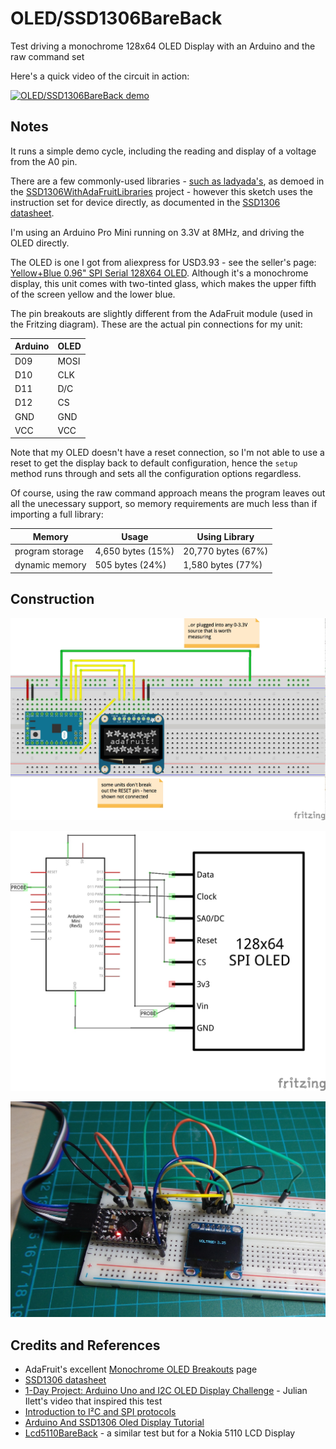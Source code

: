 # OLED/SSD1306BareBack

Test driving a monochrome 128x64 OLED Display with an Arduino and the raw command set

Here's a quick video of the circuit in action:

[![OLED/SSD1306BareBack demo](http://img.youtube.com/vi/nOg80VcqZtc/0.jpg)](http://www.youtube.com/watch?v=nOg80VcqZtc)

## Notes

It runs a simple demo cycle, including the reading and display of a voltage from the A0 pin.

There are a few commonly-used libraries - [such as ladyada's](https://github.com/adafruit/Adafruit_SSD1306),
as demoed in the [SSD1306WithAdaFruitLibraries](../SSD1306WithAdaFruitLibraries) project -
however this sketch uses the instruction set for device directly, as documented in the [SSD1306 datasheet](https://www.adafruit.com/datasheets/SSD1306.pdf).

I'm using an Arduino Pro Mini running on 3.3V at 8MHz, and driving the OLED directly.

The OLED is one I got from aliexpress for USD3.93 - see the seller's page: [Yellow+Blue 0.96" SPI Serial 128X64 OLED](http://www.aliexpress.com/item/M89-Free-Shipping-Yellow-Blue-0-96-SPI-Serial-128X64-OLED-LCD-Display-Module-for-Arduino/32245505493.html). Although it's a monochrome display, this unit comes with two-tinted glass, which makes the upper fifth of the screen yellow and the lower blue.


The pin breakouts are slightly different from the AdaFruit module (used in the Fritzing diagram). These are the actual pin connections for my unit:

| Arduino | OLED |
|---------|------|
| D09     | MOSI |
| D10     | CLK  |
| D11     | D/C  |
| D12     | CS   |
| GND     | GND  |
| VCC     | VCC  |

Note that my OLED doesn't have a reset connection, so I'm not able to use a reset to get the display back to default configuration,
hence the `setup` method runs through and sets all the configuration options regardless.

Of course, using the raw command approach means the program leaves out all the unecessary support, so memory requirements
are much less than if importing a full library:

| Memory          | Usage             | Using Library      |
|-----------------|-------------------|--------------------|
| program storage | 4,650 bytes (15%) | 20,770 bytes (67%) |
| dynamic memory  | 505 bytes (24%)   | 1,580 bytes (77%)  |


## Construction

![The Breadboard](./assets/SSD1306BareBack_bb.jpg?raw=true)

![The Schematic](./assets/SSD1306BareBack_schematic.jpg?raw=true)

![The Build](./assets/SSD1306BareBack_build.jpg?raw=true)

## Credits and References
* AdaFruit's excellent [Monochrome OLED Breakouts](https://learn.adafruit.com/monochrome-oled-breakouts/overview) page
* [SSD1306 datasheet](https://www.adafruit.com/datasheets/SSD1306.pdf)
* [1-Day Project: Arduino Uno and I2C OLED Display Challenge](https://www.youtube.com/watch?v=VEZGn0zYHiE) - Julian Ilett's video that inspired this test
* [Introduction to I²C and SPI protocols](http://www.byteparadigm.com/applications/introduction-to-i2c-and-spi-protocols/)
* [Arduino And SSD1306 Oled Display Tutorial](https://www.youtube.com/watch?v=mggDYVzS-Xs)
* [Lcd5110BareBack](../../Lcd5110BareBack) - a similar test but for a Nokia 5110 LCD Display